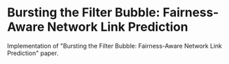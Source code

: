 # Bursting the Filter Bubble: Fairness-Aware Network Link Prediction
Implementation of "Bursting the Filter Bubble: Fairness-Aware Network Link Prediction" paper. 
